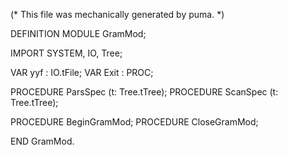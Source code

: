 
(* This file was mechanically generated by puma. *)

DEFINITION MODULE GramMod;

IMPORT SYSTEM, IO, Tree;


VAR yyf        : IO.tFile;
VAR Exit       : PROC;

PROCEDURE ParsSpec (t: Tree.tTree);
PROCEDURE ScanSpec (t: Tree.tTree);

PROCEDURE BeginGramMod;
PROCEDURE CloseGramMod;

END GramMod.

